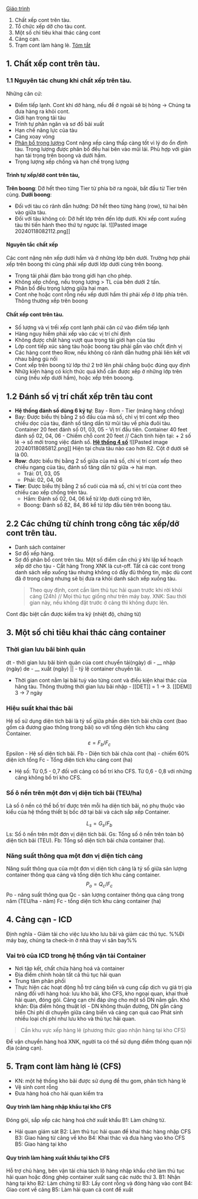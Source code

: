 [Giáo trình](https://www.studocu.com/vn/document/truong-dai-hoc-giao-thong-van-tai/quan-tri-van-hanh/quan-ly-khai-thac-cang-giao-trinh-quan-ly-va-khai-thac-cang/39437124)
1. Chất xếp cont trên tàu.
2. Tổ chức xếp dỡ cho tàu cont.
3. Một số chỉ tiêu khai thác cảng cont
4. Cảng cạn.
5. Trạm cont làm hàng lẻ.
[Tóm tắt](https://www.academia.edu/36542993/_123doc_to_chuc_khai_thac_cang_bien)
## 1. Chất xếp cont trên tàu.
### 1.1 Nguyên tác chung khi chất xếp trên tàu.
Những căn cứ:
- Điểm tiếp lạnh.
	Cont khi dỡ hàng, nếu để ở ngoài sẽ bị hỏng -> Chúng ta đưa hàng ra khỏi cont.
- Giới hạn trọng tải tàu
- Trình tự phân ngăn và sơ đồ bãi xuất
- Hạn chế nâng lực của tàu
- Cảng xoay vòng
- [Phân bổ trọng lượng](https://www.researchgate.net/publication/373925038_Phat_trien_ung_dung_tim_kiem_container_rong)
	Cont nặng xếp càng thấp càng tốt vì lý do ổn định tàu.
	Trọng lượng được phân bổ đều hai bên vào mũi lái.
	Phù hợp với gián hạn tải trọng trên boong và dưới hầm.
- Trọng lượng xếp chồng và hạn chế trọng lượng
#### Trình tự xếp/dỡ cont trên tàu,
**Trên boong**: Dỡ hết theo từng Tier từ phía bờ ra ngoài, bắt đầu từ Tier trên cùng.
**Dưới boong**:
- Đối với tàu có rãnh dẫn hướng: 
	Dỡ hết theo từng hàng (row), từ hai bên vào giữa tàu.
- Đối với tàu không có:
	Dỡ hết lớp trên đến lớp dưới. Khi xếp cont xuống tàu thì tiến hành theo thứ tự ngược lại.
	![[Pasted image 20240118082112.png]]
#### Nguyên tắc chất xếp
Các cont nặng nên xếp dưới hầm và ở những lớp bên dưới. Trường hợp phải xếp trên boong thì cũng phải xếp dưới lớp dưới cùng trên boong.
- Trọng tải phải đảm bảo trong giới hạn cho phép.
- Không xếp chồng, nếu trọng lượng > TL của bên dưới 2 tấn.
- Phân bố đều trọng lượng giữa hai mạn.
- Cont nhẹ hoặc cont rỗng nếu xếp dưới hầm thì phải xếp ở lớp phía trên. Thông thường xếp trên boong 
#### Chất xếp cont trên tàu.
- Số lượng và vị trếi xếp cont lạnh phải căn cứ vào điểm tiếp lạnh
- Hàng nguy hiểm phải xếp vào các vị trí chỉ định
- Không được chất hàng vượt qua trọng tải giới hạn của tàu
- Lớp cont tiếp xúc sàng tàu hoặc boong tàu phải gắn vào chốt định vị
- Các hàng cont theo Row, nếu không có rãnh dẫn hướng phải liên kết với nhau bằng gù nối
- Cont xếp trên boong từ lớp thứ 2 trở lên phải chẳng buộc đúng quy định
- Nhữg kiện hàng có kích thức quá khổ cần được xếp ở những lớp trên cùng (nếu xếp dưới hầm), hoặc xếp trên booong.
## 1.2 Đánh số vị trí chất xếp trên tàu cont
- **Hệ thống đánh số dùng 6 ký tự**: Bay - Rom - Tier (mảng hàng chồng)
- Bay: Được biểu thị bằng 2 số đầu của mã số, chỉ vị trí cont xếp theo chiều dọc của tàu, đánh số tăng dần từ mũi tàu về phía đuôi tàu.
	Container 20 feet đánh số 01, 03, 05 - Vị trí đầu tiên.
	Container 40 feet đánh số 02, 04, 06 - Chiếm chỗ cont 20 feet
// Cách tính hiện tại: + 2 số lẻ -> số mới trong việc đánh số.
[**Hệ thống 4 số**](https://alphacadet.in/everything-you-need-to-know-about-stowage-plan-of-a-container-ship/)
![[Pasted image 20240118085812.png]]
Hiện tại chưa tàu nào cao hơn 82. Cột ở dưới sẽ là 00.
- **Row**: được biểu thị bằng 2 số giữa của mã số, chỉ vị trí cont xếp theo chiều ngang của tàu, đánh số tăng dần từ giữa -> hai mạn.
	- Trái: 01, 03, 05
	- Phải: 02, 04, 06
- **Tier**: Được biểu thị bằng 2 số cuói của mã số, chỉ vị trí của cont theo chiều cao xếp chống trên tàu.
	- Hầm: Đánh số 02, 04, 06 kể từ lớp dưới cùng trở lên,
	- Boong: Đánh số 82, 84, 86 kể từ lớp đầu tiên trên boong tàu.
## 2.2 Các chứng từ chính trong công tác xếp/dỡ cont trên tàu.
- Danh sách container
- Sơ đồ xếp hàng.
- Sơ đồ phân bổ cont trên tàu.
	Một số điểm cần chú ý khi lập kế hoạch xếp dỡ cho tàu
		- Cắt hàng
		Trong XNK là cut-off.
		Tất cả các cont trong danh sách xếp xuống tàu nhưng không có đầy đủ thông tin, mặc dù cont đã ở trong cảng nhưng sẽ bị đưa ra khỏi danh sách xếp xuống tàu.
	> Theo quy định, cont cần làm thủ tục hải quan trước khi rời khỏi cảng (24h)
// Mọi thủ tục giống như trên máy bay.
XNK: Sau thời gian này, nếu không đặt trước ở cảng thì không được lên.

Cont đặc biệt cần được kiểm tra kỹ (nhiệt độ, chứng từ)
## 3. Một số chỉ tiêu khai thác cảng container 
### Thời gian lưu bãi bình quân

dt - thời gian lưu bãi bình quân của cont chuyển tải(ngày)
di - __ nhập (ngày)
de - __ xuất (ngày)
|| - tỷ lệ container chuyền tải.

- Thời gian cont nằm lại bãi tuỳ vào từng cont và điều kiện khai thác của hãng tàu. 
	Thông thường thời gian lưu bãi nhập - [[DET]]  = 1 -> 3.
	[[DEM]]  3 -> 7 ngày
### Hiệu suất khai thác bãi
Hệ số sử dụng diện tích bãi là tỷ số giữa phần diện tích bãi chữa cont (bao gồm cả đương giao thông trong bãi) so với tổng diện tích khu cảng Container.
$$\varepsilon=F_b/F_c$$Epsilon - Hệ số diện tích bãi.
Fb - Diện tích bãi chứa cont (ha) - chiếm 60% diện ích tổng
Fc - Tổng diện tích khu cảng cont (ha)
- Hệ số: 
	Từ 0,5 - 0,7 đối với cảng có bố trí kho CFS.
	Từ 0,6 - 0,8 với những cảng không bố trí kho CFS.
### Số ô nền trên một đơn vị diện tích bãi (TEU/ha)
Là số ô nền có thể bố trí được trên mỗi ha diện tích bãi, nó phụ thuộc vào kiểu của hệ thống thiết bị bốc dỡ tại bãi và cách sắp xếp Container.

$$L_s=G_s/F_b$$
Ls: Số ô nền trên một đơn vị diện tích bãi.
Gs: Tổng số ô nền trên toàn bộ diện tích bãi (TEU).
Fb: Tổng số diện tích bãi chứa container (ha).
### Năng suất thông qua một đơn vị diện tích cảng
Năng suất thông qua của một đơn vị diện tích cảng là tỷ số giữa sản lượng container thông qua cảng và tổng diện tích khu cảng container.
$$P_o=Q_c/F_c$$
Po - năng suất thông qua
Qc - sản lượng container thông qua cảng trong năm (TEU/ha - năm)
Fc - tổng diện tích khu cảng container (ha)

## 4. Cảng cạn - ICD
Định nghĩa - Giảm tải cho việc lưu kho lưu bãi và giảm các thủ tục.
 %%Đi máy bay, chúng ta check-in ở nhà thay vì sân bay%%
### Vai trò của ICD trong hệ thống vận tải Container
- Nơi tập kết, chất chứa hàng hoá và container
- Địa điểm chính hoàn tất cả thủ tục hải quan
- Trung tâm phân phối
- Thực hiện các hoạt động hỗ trợ cảng biển và cung cấp dịch vụ giá trị gia năng đối với hàng hoá: lưu kho bãi, kho CFS, kho ngoại quan, khai thuê hải quan, đóng gói.
Cảng cạn chỉ đáp ứng cho một số DN nằm gần. Khó khăn:
	 Địa điểm hông thuật lợi - DN không thuận đường, DN gần cảng biển
	 Chi phí di chuyển giữa cảng biển và cảng cạn quá cao
	 Phát sinh nhiều loại chi phí như lưu kho và thủ tục hải quan.
> Cần khu vực xếp hàng lẻ (phương thức giao nhận hàng tại kho CFS)

Để vận chuyển hàng hoá XNK, người ta có thể sử dụng điểm thông quan nội địa (cảng cạn). 
## 5. Trạm cont làm hàng lẻ (CFS)
- KN: một hệ thống kho bãi được sử dụng để thu gom, phân tích hàng lẻ
- Vệ sinh cont rỗng
- Đưa hàng hoá cho hải quan kiểm tra
#### Quy trình làm hàng nhập khẩu tại kho CFS
Đóng gói, sắp xếp các hàng hoá chờ xuất khẩu
	B1: Làm chứng từ.
- Hải quan giám sát
	B2: Làm thủ tục hải quan để khai thác hàng nhập CFS
	B3: Giao hàng từ cảng về kho
	B4: Khai thác và đưa hàng vào kho CFS
	B5: Giao hàng tại kho
#### Quy trình làm hàng xuất khẩu tại kho CFS
Hỗ trợ chủ hàng, bên vận tải chia tách lô hàng nhập khẩu chờ làm thủ tục hải quan hoặc đóng ghép container xuất sang các nước thứ 3.
	B1: Nhận hàng tại kho
	B2: Làm chứng từ
	B3: Lấy cont rỗng và đóng hàng vào cont
	B4: Giao cont về cảng
	B5: Làm hải quan cả cont để xuất
